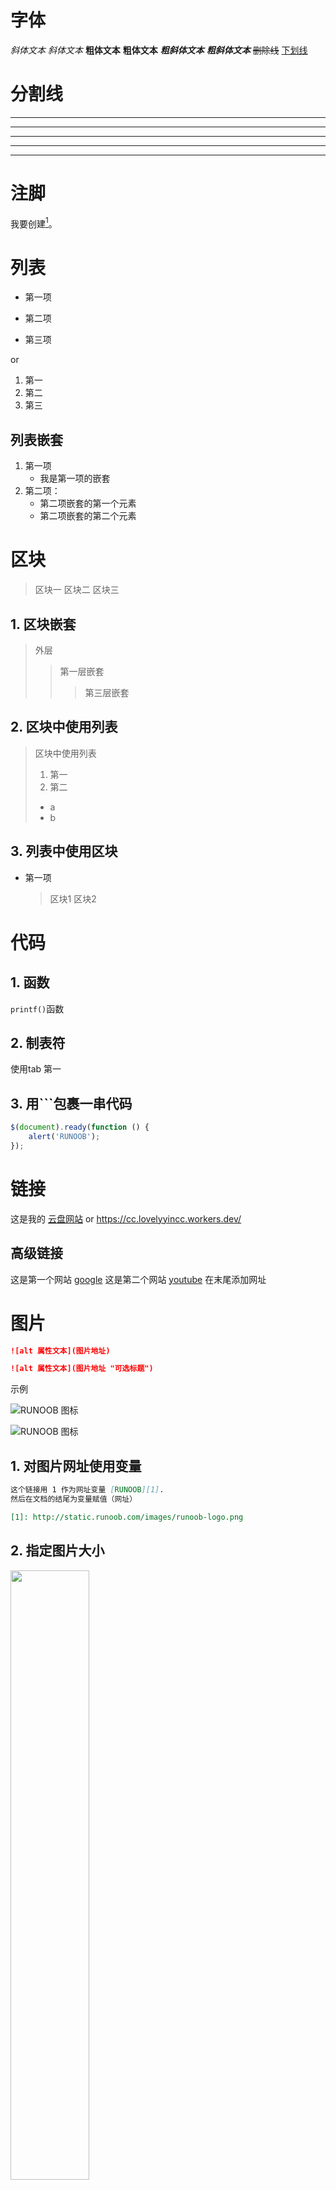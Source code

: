# 字体  

*斜体文本*
_斜体文本_
**粗体文本**
__粗体文本__
***粗斜体文本***
___粗斜体文本___
~~删除线~~
<u>下划线</u>

# 分割线

***

* * *

*****

- - -

----------

# 注脚
我要创建[^注脚]。

[^注脚]:  你学会了吗

# 列表
* 第一项

+ 第二项

- 第三项

or

1. 第一
2. 第二
3. 第三

## 列表嵌套
1. 第一项
    - 我是第一项的嵌套
2. 第二项：
    - 第二项嵌套的第一个元素
    - 第二项嵌套的第二个元素

# 区块
> 区块一
> 区块二
> 区块三

## 1. 区块嵌套
> 外层
> > 第一层嵌套
> >
> > > 第三层嵌套

## 2. 区块中使用列表
> 区块中使用列表
> 1. 第一
> 2. 第二
> - a
> - b

## 3. 列表中使用区块

- 第一项
    > 区块1
    > 区块2

# 代码

## 1. 函数
`printf()`函数
## 2. 制表符
使用tab
	第一

## 3. 用```包裹一串代码
```javascript
$(document).ready(function () {
    alert('RUNOOB');
});
```
# 链接
这是我的 [云盘网站](cc.lovelyyincc.workers.dev)
or
<https://cc.lovelyyincc.workers.dev/>

## 高级链接
这是第一个网站  [google][1]
这是第二个网站 [youtube][2]
在末尾添加网址

[1]: google.com
[2]: youtube.com

# 图片
```markdown
![alt 属性文本](图片地址)

![alt 属性文本](图片地址 "可选标题")
```
示例

![RUNOOB 图标](http://static.runoob.com/images/runoob-logo.png)

![RUNOOB 图标](http://static.runoob.com/images/runoob-logo.png "RUNOOB")

## 1. 对图片网址使用变量

```markdown
这个链接用 1 作为网址变量 [RUNOOB][1].
然后在文档的结尾为变量赋值（网址）

[1]: http://static.runoob.com/images/runoob-logo.png
```

## 2. 指定图片大小

<img src="http://static.runoob.com/images/runoob-logo.png" width="50%">

# 表格

| 表头 | 表头|表头|
| :--- | ---: | :---: |
| 左对齐 | 右对齐| 中间对齐|
| 左对齐 | 右对齐| 中间对齐|

# 高级技巧

## 1. 支持的 HTML 元素

不在 Markdown 涵盖范围之内的标签，都可以直接在文档里面用 HTML 撰写。

目前支持的 HTML 元素有：
```html
<kbd> <b> <i> <em> <sup> <sub> <br>等
```
如：

使用 <kbd>Ctrl</kbd>+<kbd>Alt</kbd>+<kbd>Del</kbd> 重启电脑

## 2.转义

Markdown 使用了很多特殊符号来表示特定的意义，如果需要显示特定的符号则需要使用转义字符，Markdown 使用反斜杠转义特殊字符：

```markdown
**文本加粗** 
\*\* 正常显示星号 \*\*
```
输出结果
**文本加粗** 
\*\* **正常显示星号** \*\*

支持使用`\`的字符：

```markdown
\   反斜线
`   反引号
*   星号
_   下划线
{}  花括号
[]  方括号
()  小括号
#   井字号
+   加号
-   减号
.   英文句点
!   感叹号
```

## 3.公式

可以使用两个美元符 $$ 包裹 TeX 或 LaTeX 格式的数学公式来实现，问答和文章页会根据需要加载 Mathjax 对数学公式进行渲染

如：
$$
\mathbf{V}_1 \times \mathbf{V}_2 =  \begin{vmatrix} 
\mathbf{i} & \mathbf{j} & \mathbf{k} \\
\frac{\partial X}{\partial u} &  \frac{\partial Y}{\partial u} & 0 \\
\frac{\partial X}{\partial v} &  \frac{\partial Y}{\partial v} & 0 \\
\end{vmatrix}
${$tep1}{\style{visibility:hidden}{(x+1)(x+1)}}
$$

详情见[这里](https://www.jianshu.com/p/a0aa94ef8ab2)

